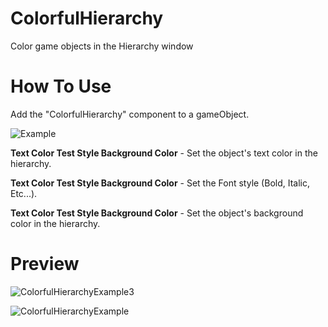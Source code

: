 # ColorfulHierarchy
Color game objects in the Hierarchy window

# How To Use
Add the "ColorfulHierarchy" component to a gameObject.

![Example](https://github.com/neveBr/ColorfulHierarchy/assets/66878140/c007ecea-e3e7-4fa2-8804-60df4374d3f5)

**Text Color
Test Style
Background Color** - Set the object's text color in the hierarchy.

**Text Color
Test Style
Background Color** - Set the Font style (Bold, Italic, Etc...).

**Text Color
Test Style
Background Color** - Set the object's background color in the hierarchy.

# Preview


![ColorfulHierarchyExample3](https://github.com/neveBr/ColorfulHierarchy/assets/66878140/b6e0a208-76f2-4547-a8c2-7726612617d5)


![ColorfulHierarchyExample](https://github.com/neveBr/ColorfulHierarchy/assets/66878140/6867144a-f6ce-4816-920e-f2625c81f64d)
